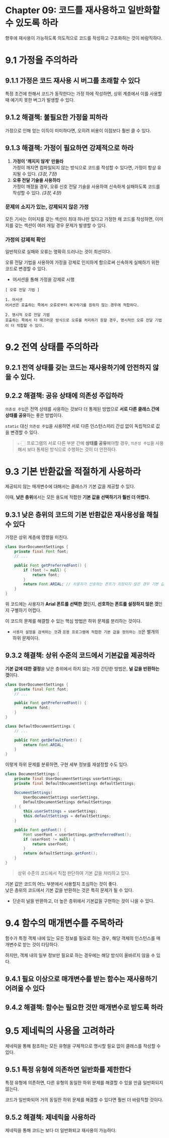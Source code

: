 # Chapter 09: 코드를 재사용하고 일반화할 수 있도록 하라

향후에 재사용이 가능하도록 의도적으로 코드를 작성하고 구조화하는 것이 바람직하다.

# 9.1 가정을 주의하라

## 9.1.1 가정은 코드 재사용 시 버그를 초래할 수 있다

특정 조건에 한해서 코드가 동작한다는 가정 하에 작성하면, 상위 계층에서 이를 사용할 때 예기치 못한 버그가 발생할 수 있다.

## 9.1.2 해결책: 불필요한 가정을 피하라

가정으로 인해 얻는 이득이 미미하다면, 오히려 비용이 이점보다 훨씬 클 수 있다.

## 9.1.3 해결책: 가정이 필요하면 강제적으로 하라

1. **가정이 '깨지지 않게' 만들라**  
   가정이 깨지면 컴파일되지 않는 방식으로 코드를 작성할 수 있다면, 가정이 항상 유지될 수 있다. _(3장, 7장)_
2. **오류 전달 기술을 사용하라**  
   가정이 깨졌을 경우, 오류 신호 전달 기술을 사용하여 신속하게 실패하도록 코드를 작성할 수 있다. _(3장, 4장)_

### 문제의 소지가 있는, 강제되지 않은 가정

모든 기사는 이미지를 갖는 섹션이 최대 하나만 있다고 가정한 채 코드를 작성하면, 이미지를 갖는 섹션이 여러 개일 경우 문제가 발생할 수 있다.

### 가정의 강제적 확인

일반적으로 실패와 오류는 명확히 드러나는 것이 최선이다.

오류 전달 기법을 사용하여 가정을 강제로 인지하게 함으로써 신속하게 실패하기 위한 코드로 변경할 수 있다.

- 어서션을 통해 가정을 강제로 시행

```
[ 오류 전달 기법 ]

1. 어서션
어서션은 호출하는 쪽에서 오류로부터 복구하기를 원하지 않는 경우에 적합하다.

2. 명시적 오류 전달 기법
호출하는 쪽에서 더 매끄러운 방식으로 오류를 처리하기 원할 경우, 명시적인 오류 전달 기법이 더 적합할 수 있다.
```

# 9.2 전역 상태를 주의하라

## 9.2.1 전역 상태를 갖는 코드는 재사용하기에 안전하지 않을 수 있다.

## 9.2.2 해결책: 공유 상태에 의존성 주입하라

`의존성 주입`은 전역 상태를 사용하는 것보다 더 통제된 방법으로 **서로 다른 클래스 간에 상태를 공유**하는 좋은 방법이다.

`static` 대신 `의존성 주입`을 사용하면 서로 다른 인스턴스끼리 간섭 없이 독립적으로 값을 변경할 수 있다.

> 👉🏻 프로그램의 서로 다른 부분 간에 **상태를 공유**해야할 경우, `의존성 주입`을 사용해서 보다 통제된 방식으로 수행하는 것이 더 안전하다.

# 9.3 기본 반환값을 적절하게 사용하라

제공되지 않는 매개변수에 대해서는 클래스가 기본 값을 제공할 수 있다.

이때, **낮은 층위**에서는 모든 용도에 적합한 **기본 값을 선택하기가 훨씬 더 어렵다.**

## 9.3.1 낮은 층위의 코드의 기본 반환값은 재사용성을 해칠 수 있다

가정은 상위 계층에 영향을 미친다.

```java
class UserDocumentSettings {
    private final Font font;
    // ...

    public Font getPreferredFont() {
        if (font != null) {
            return font;
        }
        return Font.ARIAL; // 사용자가 선호하는 폰트가 지정되지 않은 경우 기본 값 반환
    }
}
```

위 코드에는 사용자가 **Arial 폰트를 선택한 것**인지, **선호하는 폰트를 설정하지 않은 것**인지 구별하기 어렵다.

이 코드의 문제를 해결할 수 있는 핵심 방법은 하위 문제를 분리하는 것이다.

- `사용자 설정을 검색하는 것`과 `응용 프로그램에 적합한 기본 값을 정의하는 것`은 별개의 하위 문제이다.

## 9.3.2 해결책: 상위 수준의 코드에서 기본값을 제공하라

**기본 값에 대한 결정**을 낮은 층위에서 하지 않는 가장 간단한 방법은, **널 값을 반환하는 것**이다.

```java
class UserDocumentSettings {
    private final Font font;
    // ...

    public Font getPreferredFont() {
        return font;
    }
}
```

```java
class DefaultDocumentSettings {
    // ...

    public Font getDefaultFont() {
        return Font.ARIAL;
    }
}
```

이렇게 하위 문제를 분류하면, 구현 세부 정보를 재설정할 수도 있다.

```java
class DocumentSettings {
    private final UserDocumentSettings userSettings;
    private final DefaultDocumentSettings defaultSettings;

    DocumentSettings(
        UserDocumentSettings userSettings,
        DefaultDocumentSettings defaultSettings
    ) {
        this.userSettings = userSettings;
        this.defaultSettings = defaultSettings;
    }

    public Font getFont() {
        Font userFont = userSettings.getPreferredFont();
        if (userFont != null) {
            return userFont;
        }
        return defaultSettings.getFont();
    }
}
```

> 상위 수준의 코드에서 직접 판단하여 기본 값을 처리하고 있다.

기본 값은 코드의 어느 부분에서 사용할지 조심하는 것이 좋다.  
낮은 층위의 코드에서 기본 값을 반환하는 것은 특히 문제가 될 수 있다.

- 단순히 널을 반환하고, 더 높은 층위에서 기본값을 구현하는 것이 나을 수 있다.

# 9.4 함수의 매개변수를 주목하라

함수가 특정 객체 내에 있는 모든 정보를 필요로 하는 경우, 해당 객체의 인스턴스를 매개변수로 받는 것이 타당하다.

하지만, 객체 내의 일부 정보만 필요로 하는 경우에는 해당 방식이 올바르지 않을 수 있다.

## 9.4.1 필요 이상으로 매개변수를 받는 함수는 재사용하기 어려울 수 있다

## 9.4.2 해결책: 함수는 필요한 것만 매개변수로 받도록 하라

# 9.5 제네릭의 사용을 고려하라

제네릭을 통해 참조하는 모든 유형을 구체적으로 명시할 필요 없이 클래스를 작성할 수 있다.

## 9.5.1 특정 유형에 의존하면 일반화를 제한한다

특정 유형에 의존하면, 다른 유형의 동일한 하위 문제를 해결할 수 있을 만큼 일반화되지 않는다.

코드가 일반화되어 거의 동일한 하위 문제를 해결할 수 있다면 훨씬 더 바람직할 것이다.

## 9.5.2 해결책: 제네릭을 사용하라

제네릭을 통해 코드는 보다 더 일반화되고 재사용이 가능하다.

